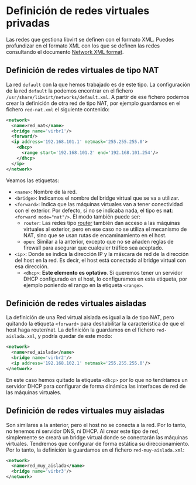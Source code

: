 # Definición de redes virtuales privadas

Las redes que gestiona libvirt se definen con el formato XML. Puedes profundizar en el formato XML con los que se definen las redes consultando el documento [Network XML format](https://libvirt.org/formatnetwork.html). 

## Definición de redes virtuales de tipo NAT

La red `default` con la que hemos trabajado es de este tipo. La configuración de la red `default` la podemos encontrar en el fichero `/usr/share/libvirt/networks/default.xml`. A partir de ese fichero podemos crear la definición de otra red de tipo NAT, por ejemplo guardamos en el fichero `red-nat.xml` el siguiente contenido:

```xml
<network>
  <name>red_nat</name>
  <bridge name='virbr1'/>
  <forward/>
  <ip address='192.168.101.1' netmask='255.255.255.0'>
    <dhcp>
      <range start='192.168.101.2' end='192.168.101.254'/>
    </dhcp>
  </ip>
</network>
```

Veamos las etiquetas:

* `<name>`: Nombre de la red.
* `<bridge>`: Indicamos el nombre del bridge virtual que se va a utilizar.
* `<forward>`: Indica que las máquinas virtuales van a tener conectividad con el exterior. Por defecto, si no se indicaba nada, el tipo es **nat**: `<forward mode="nat"/>`. El modo también puede ser:
	* `router`: Las redes tipo [router](https://wiki.libvirt.org/page/VirtualNetworking#Routed_mode) también dan acceso a las máquinas virtuales al exterior, pero en ese caso no se utiliza el mecanismo de NAT, sino que se usan rutas de encaminamiento en el host.
	* `open`: Similar a la anterior, excepto que no se añaden reglas de firewall para asegurar que cualquier tráfico sea aceptado. 
* `<ip>`: Donde se indica la dirección IP y la máscara de red de la dirección del host en la red. Es decir, el host está conectado al bridge virtual con esa dirección.
	* `<dhcp>`: **Este elemento es optativo**. Si queremos tener un servidor DHCP configurado en el host, lo configuramos en esta etiqueta, por ejemplo poniendo el rango en la etiqueta `<range>`. 
	
## Definición de redes virtuales aisladas

La definición de una Red virtual aislada es igual a la de tipo NAT, pero quitando la etiqueta `<forward>` para deshabilitar la característica de que el host haga router/nat. La definición la guardamos en el fichero `red-aislada.xml`, y podría quedar de este modo:

```xml
<network>
  <name>red_aislada</name>
  <bridge name='virbr2'/>
  <ip address='192.168.102.1' netmask='255.255.255.0'/>
</network>
```

En este caso hemos quitado la etiqueta `<dhcp>` por lo que no tendríamos un servidor DHCP para configurar de forma dinámica las interfaces de red de las máquinas virtuales.

## Definición de redes virtuales muy aisladas
 
Son similares a la anterior, pero el host no se conecta a la red. Por lo tanto, no tenemos ni servidor DNS, ni DHCP. Al crear este tipo de red, simplemente se creará un bridge virtual donde se conectarán las máquinas virtuales. Tendremos que configurar de forma estática su direccionamiento. Por lo tanto, la definición la guardamos en el fichero `red-muy-aislada.xml`:

```xml
<network>
  <name>red_muy_aislada</name>
  <bridge name='virbr3'/>
</network>
```

